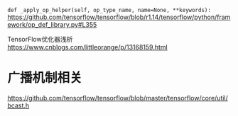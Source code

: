 
`def _apply_op_helper(self, op_type_name, name=None, **keywords):` https://github.com/tensorflow/tensorflow/blob/r1.14/tensorflow/python/framework/op_def_library.py#L355

TensorFlow优化器浅析 https://www.cnblogs.com/littleorange/p/13168159.html

# 广播机制相关

https://github.com/tensorflow/tensorflow/blob/master/tensorflow/core/util/bcast.h
